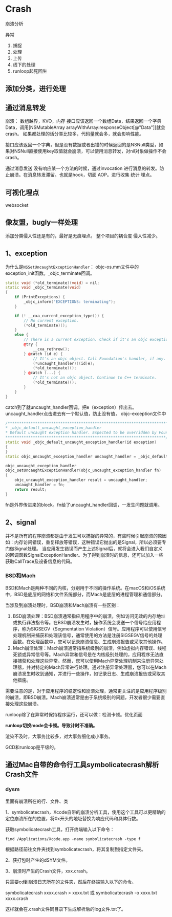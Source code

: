 # Crash
崩溃分析

异常
1. 捕捉
2. 处理
3. 上传
4. 线下的处理
5. runloop起死回生


## 添加分类，进行处理

## 通过消息转发
崩溃：
数组越界，KVO，内存
接口应该返回一个数组Data，结果返回一个字典Data，调用[NSMutableArray arrayWithArray:responseObject[@"Data"]]就会crash。
如果都处理的话分类比较多，代码量就会多，就会影响性能。

接口应该返回一个字典，但是没有数据或者出错的时候返回的是NSNull类型，如果对NSNull直接使用key取值就会崩溃，可以使用消息转发，对nil对象做操作不会crash。

通过消息发送
没有响应某一个方法的时候，通过invocation 进行消息的转发。防止崩溃。在消息转发滞留。也就是hook，切面 AOP。进行收集 统计 埋点。

## 可视化埋点

websocket

## 像友盟，bugly一样处理
添加分类侵入性还是有的，最好是无痕埋点。
整个项目的耦合度 侵入性减少。

## 1、exception

为什么是`NSSetUncaughtExceptionHandler`：
objc-os.mm文件中的exception_init函数。_objc_terminate回调。

```c++
static void (*old_terminate)(void) = nil;
static void _objc_terminate(void)
{
    if (PrintExceptions) {
        _objc_inform("EXCEPTIONS: terminating");
    }

    if (! __cxa_current_exception_type()) {
        // No current exception.
        (*old_terminate)();
    }
    else {
        // There is a current exception. Check if it's an objc exception.
        @try {
            __cxa_rethrow();
        } @catch (id e) {
            // It's an objc object. Call Foundation's handler, if any.
            (*uncaught_handler)((id)e);
            (*old_terminate)();
        } @catch (...) {
            // It's not an objc object. Continue to C++ terminate.
            (*old_terminate)();
        }
    }
}
```
catch到了就uncaught_handler回调。把e（exception）传出去。
uncaught_handler点击进去有一个默认值，防止没有值，
objc-exception文件中

```c++
/***********************************************************************
* _objc_default_uncaught_exception_handler
* Default uncaught exception handler. Expected to be overridden by Foundation.
**********************************************************************/
static void _objc_default_uncaught_exception_handler(id exception)
{
}
static objc_uncaught_exception_handler uncaught_handler = _objc_default_uncaught_exception_handler;
```

```c++
objc_uncaught_exception_handler 
objc_setUncaughtExceptionHandler(objc_uncaught_exception_handler fn)
{
    objc_uncaught_exception_handler result = uncaught_handler;
    uncaught_handler = fn;
    return result;
}
```
fn是外界传进来的block。fn给了uncaught_handler回调，一发生问题就调用。

## 2、signal

并不是所有的程序崩溃都是由于发生可以捕捉的异常的，有些时候引起崩溃的原因如：内存访问错误，重复释放等错误，这种错误它抛出的是Signal，所以必须要专门做Signal处理。
当应用发生错误而产生上述Signal后，就将会进入我们自定义的回调函数SignalExceptionHandler。为了得到崩溃时的信息，还可以加入一些获取CallTrace及设备信息的代码。

### BSD和Mach

BSD和Mach是两种不同的内核，分别用于不同的操作系统。在macOS和iOS系统中，BSD是底层的网络和文件系统部分，而Mach是底层的进程管理和通信部分。

当涉及到崩溃处理时，BSD崩溃和Mach崩溃有一些区别：

1. BSD崩溃处理：BSD崩溃通常指应用程序中的崩溃，例如访问无效的内存地址或执行非法指令等。在BSD崩溃发生时，操作系统会发送一个信号给应用程序，称为SIGSEGV（Segmentation Violation）信号。应用程序可以使用信号处理机制来捕获和处理该信号，通常使用的方法是注册SIGSEGV信号的处理函数。在处理函数中，您可以记录崩溃信息、生成崩溃报告或采取其他操作。
2. Mach崩溃处理：Mach崩溃通常指系统级别的崩溃，例如虚拟内存错误、线程死锁或异常信号等。Mach异常和信号是在内核级别处理的，应用程序无法直接捕获和处理这些异常。然而，您可以使用Mach异常处理机制来注册异常处理器，并对特定的Mach异常进行处理。通过注册异常处理器，您可以在Mach崩溃发生时收到通知，并进行一些操作，如记录日志、生成崩溃报告或采取其他措施。

需要注意的是，对于应用程序的稳定性和崩溃处理，通常更关注的是应用程序级别的崩溃，即BSD崩溃。Mach崩溃通常是由于系统级别的问题，开发者很少需要直接处理这些崩溃。



runloop除了在异常时保持程序运行，还可以做：检测卡顿。优化页面

**runloop切换mode会卡顿。导致计时不准确。**

渲染不及时，大事务比较多，对大事务细化成小事务。


GCD和runloop是平级的。

## 通过Mac自带的命令行工具symbolicatecrash解析Crash文件

### dysm

里面有崩溃所在的行、文件、类

1、symbolicatecrash，Xcode自带的崩溃分析工具，使用这个工具可以更精确的定位崩溃所在的位置，将0x开头的地址替换为响应代码和具体行数。

获取symbolicatecrash工具，打开终端输入以下命令：

`find /Applications/Xcode.app -name symbolicatecrash -type f`

根据路径前往文件夹找到symbolicatecrash，将其复制到指定文件夹。

2、获打包时产生的dSYM文件。

3、崩溃时产生的Crash文件，xxx.crash。

只需要cd到崩溃日志所在的文件夹，然后在终端输入以下的命令。

symbolicatecrash xxxx.crash > xxxx.txt 或 symbolicatecrash -o xxxx.txt xxxx.crash

这样就会在.crash文件同目录下生成解析后的log文件.txt了。
